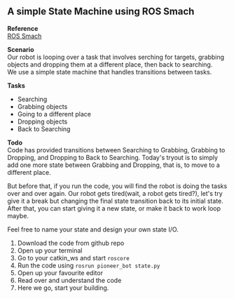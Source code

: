 ## A simple State Machine using ROS Smach  

**Reference**  
[ROS Smach](http://wiki.ros.org/smach)

**Scenario**  
Our robot is looping over a task that involves serching for targets, grabbing objects and dropping them at a different place, then back to searching.  
We use a simple state machine that handles transitions between tasks.  

**Tasks**  
- Searching  
- Grabbing objects  
- Going to a different place  
- Dropping objects  
- Back to Searching  

**Todo**  
Code has provided transitions between Searching to Grabbing, Grabbing to Dropping, and Dropping to Back to Searching. Today's tryout is to simply add one more state between Grabbing and Dropping, that is, to move to a different place.  
  
But before that, if you run the code, you will find the robot is doing the tasks over and over again. Our robot gets tired(wait, a robot gets tired?), let's try give it a break but changing the final state transition back to its initial state.  After that, you can start giving it a new state, or make it back to work loop maybe.  
  
Feel free to name your state and design your own state I/O.  

1. Download the code from github repo 
2. Open up your terminal  
3. Go to your catkin_ws and start `roscore`  
4. Run the code using `rosrun pioneer_bot state.py`  
5. Open up your favourite editor  
6. Read over and understand the code  
7. Here we go, start your building.
